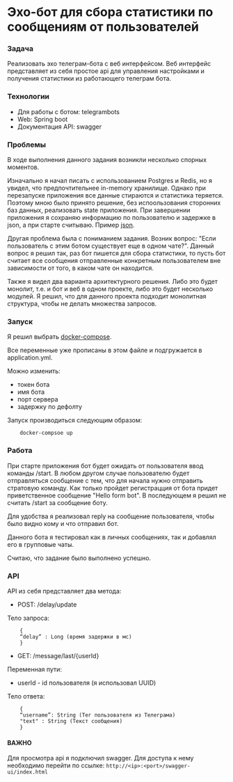 # Эхо-бот для сбора статистики по сообщениям от пользователей

### Задача
Реализовать эхо телеграм-бота с веб интерфейсом. 
Веб интерфейс представляет из себя простое api для управления настройками 
и получения статистики из работающего телеграм бота.

### Технологии
* Для работы с ботом: telegrambots
* Web: Spring boot
* Документация API: swagger

### Проблемы
В ходе выполнения данного задания возникли несколько спорных 
моментов. 

Изначально я начал писать с использованием Postgres и Redis, 
но я увидел, что предпочтительнее in-memory хранилище. 
Однако при перезапуске приложения все данные стираются и 
статистика теряется. Поэтому мною было принято решение, без
испоользования сторонних баз данных, 
реализовать state приложения. При завершении 
приложения я сохраняю информацию по пользователю и задержке
в json, а при старте считываю. Пример [json](state/state.json).


Другая проблема была с пониманием задания. Возник вопрос: 
"Если пользователь с этим ботом существует еще в одном чате?".
Данный вопрос я решил так, раз бот пишется для сбора статистики, 
то пусть бот считает все сообщения отправленные конкретным
пользователем вне зависимости от того, в каком чате он находится.


Также я видел два варианта архитектурного решения. Либо это будет
монолит, т.е. и бот и веб в одном проекте, либо это будет 
несколько модулей. Я решил, что для данного проекта подходит
монолитная структура, чтобы не делать множества запросов.


### Запуск

Я решил выбрать [docker-compose](docker-compose.yml). 

Все переменные уже прописаны в этом файле и подгружается в 
application.yml.

Можно изменить:
* токен бота
* имя бота 
* порт сервера
* задержку по дефолту

Запуск производиться следующим образом:
```
    docker-compsoe up
```


### Работа
При старте приложения бот будет ожидать от пользователя 
ввод команды /start. В любом другом случае пользователю будет
отправляться сообщение с тем, что для начала нужно отправить
стратовую команду. Как только пройдет регистрацция от бота
придет приветственное сообщение "Hello form bot". 
В последующем я решил не считать /start 
за сообщение боту.

Для удобства я реализовал reply на сообщение пользователя, 
чтобы было видно кому и что отправил бот. 

Данного бота я тестировал как в личных сообщениях, так и 
добавлял его в групповые чаты.

Считаю, что задание было выполнено успешно. 

### API 

API из себя представляет два метода: 
* POST: /delay/update

Тело запроса: 
```
    {
	“delay” : Long (время задержки в мс)
    }
```

* GET: /message/last/{userId}

Переменная пути: 
- userId - id пользователя (я использовал UUID)

Тело ответа:
```
    {
	“username”: String (Тег пользователя из Телеграма)
	"text" : String (Текст сообщения)
    }
```


#### ВАЖНО 

Для просмотра api я подключил swagger. Для доступа к нему 
необходимо перейти по ссылке: `http://<ip>:<port>/swagger-ui/index.html`

